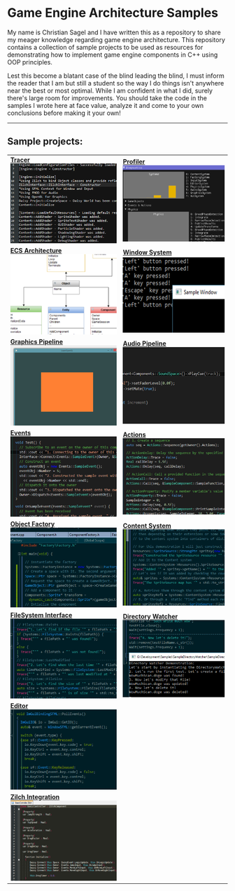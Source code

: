 # Game Engine Architecture Samples
My name is Christian Sagel and I have written this as a repository to share my meager knowledge regarding game engine architecture. This repository contains a collection of sample projects to be used as resources for demonstrating how to implement game engine components in C++ using OOP principles. 

Lest this become a blatant case of the blind leading the blind, I must inform the reader that I am but still a student so the way I do things isn't anywhere near the best or most optimal. While I am confident in what I did, surely there's large room for improvements. You should take the code in the samples I wrote here at face value, analyze it and come to your own conclusions before making it your own!

----
Sample projects:
----

|  |  |
|---|---|
| <a href="/SampleTracer"> **Tracer**</a> <br /> <img src ="/SampleTracer/Documentation/Thumbnail.png"> | <a href="/SampleProfiler"> **Profiler**</a> <br /> <img src ="/SampleProfiler/Documentation/Thumbnail.png"> |
| <a href="/SampleArchitecture"> **ECS Architecture**</a> <br /> <img src ="/SampleArchitecture/Documentation/Thumbnail.png"> | <a href="/SampleWindow"> **Window System**</a> <br /> <img src ="/SampleWindow/Documentation/Thumbnail.png"> |
| <a href="/SampleGraphicsSystem"> **Graphics Pipeline**</a> <br /> <img src ="/SampleGraphicsSystem/Documentation/Thumbnail.png"> | <a href="/SampleAudioSystem"> **Audio Pipeline**</a> <br /> <img src ="/SampleAudioSystem/Documentation/Thumbnail.png"> |
| <a href="/SampleEventSystem"> **Events**</a> <br /> <img src ="/SampleEventSystem/Documentation/Thumbnail.png"> | <a href="/SampleActions"> **Actions**</a> <br /> <img src ="/SampleActions/Documentation/Thumbnail.png"> 
| <a href="/SampleFactory"> **Object Factory**</a> <br /> <img src ="/SampleFactory/Documentation/Thumbnail.png"> | <a href="/SampleContentSystem"> **Content System**</a> <br /> <img src ="/SampleContentSystem/Documentation/Thumbnail.png"> |
| <a href="/SampleFileSystem"> **FileSystem Interface**</a> <br /> <img src ="/SampleFileSystem/Documentation/Thumbnail.png"> | <a href="/SampleFileSystem"> **Directory Watcher**</a> <br /> <img src ="/SampleDirectoryWatcher/Documentation/Thumbnail.png"> |
| <a href="/SampleEditor"> **Editor**</a> <br /> <img src ="/SampleEditor/Documentation/Thumbnail.png"> |
| <a href="/SampleZilchEngine"> **Zilch Integration**</a> <br /> <img src ="/SampleZilchEngine/Documentation/Thumbnail.png"> |
